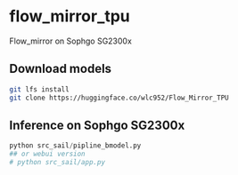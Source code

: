 # flow_mirror_tpu

Flow_mirror on Sophgo SG2300x

## Download models

```bash
git lfs install
git clone https://huggingface.co/wlc952/Flow_Mirror_TPU
```

## Inference on Sophgo SG2300x

```python
python src_sail/pipline_bmodel.py
## or webui version
# python src_sail/app.py
```

